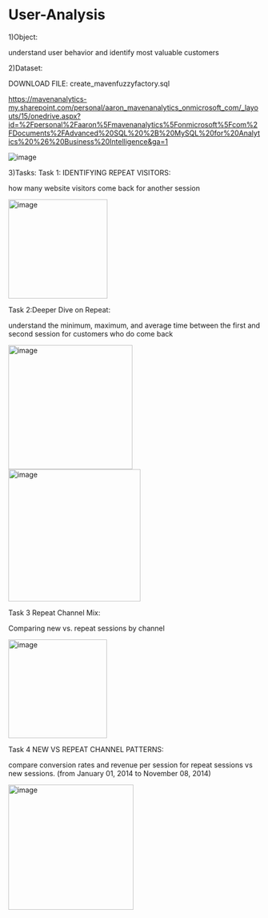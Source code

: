 # User-Analysis


1)Object:

understand user behavior and identify most valuable customers

2)Dataset:

DOWNLOAD FILE: create_mavenfuzzyfactory.sql

https://mavenanalytics-my.sharepoint.com/personal/aaron_mavenanalytics_onmicrosoft_com/_layouts/15/onedrive.aspx?id=%2Fpersonal%2Faaron%5Fmavenanalytics%5Fonmicrosoft%5Fcom%2FDocuments%2FAdvanced%20SQL%20%2B%20MySQL%20for%20Analytics%20%26%20Business%20Intelligence&ga=1



![image](https://user-images.githubusercontent.com/74843963/199000478-84dc8762-b9bd-46de-85a0-8c6e1da42d3e.png)



3)Tasks:
Task 1: IDENTIFYING REPEAT VISITORS:

 how many website visitors come back for another session


<img width="198" alt="image" src="https://user-images.githubusercontent.com/74843963/199107984-463f9512-6f5c-4bbf-b7f4-5aa31cb69425.png">


Task 2:Deeper Dive on Repeat:

 understand the minimum, maximum, and average time between the first and second session for customers who do come back
 
 
<img width="248" alt="image" src="https://user-images.githubusercontent.com/74843963/199109516-3134f8f0-e080-4fd5-a369-5587a05b8cf6.png">

<img width="264" alt="image" src="https://user-images.githubusercontent.com/74843963/199108187-b40db2dc-fd0b-4b1a-bf4a-60d680bd52fc.png">


Task 3 Repeat Channel Mix:

 Comparing new vs. repeat sessions by channel 
 
 <img width="197" alt="image" src="https://user-images.githubusercontent.com/74843963/199110729-3dd665a1-ad71-4bdc-acd3-b20be54e9e41.png">
 
 Task 4 NEW VS REPEAT CHANNEL PATTERNS:
 
 compare conversion rates and revenue per session for repeat sessions vs new sessions.  (from January 01, 2014 to November 08, 2014)
 
 <img width="250" alt="image" src="https://user-images.githubusercontent.com/74843963/199111797-ea949cb1-389a-4cc6-a95a-5cbd6abf50f4.png">
